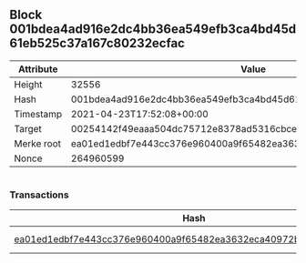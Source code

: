 ## Block 001bdea4ad916e2dc4bb36ea549efb3ca4bd45d61eb525c37a167c80232ecfac

Attribute | Value
--- | ---
Height | 32556
Hash | 001bdea4ad916e2dc4bb36ea549efb3ca4bd45d61eb525c37a167c80232ecfac
Timestamp | 2021-04-23T17:52:08+00:00
Target | 00254142f49eaaa504dc75712e8378ad5316cbcead634704b3734b6271167cc4
Merke root | ea01ed1edbf7e443cc376e960400a9f65482ea3632eca40972b9c9ce2d9687b0
Nonce | 264960599

```

```

### Transactions

Hash | Amount
--- | ---
[ea01ed1edbf7e443cc376e960400a9f65482ea3632eca40972b9c9ce2d9687b0](ea01ed1edbf7e443cc376e960400a9f65482ea3632eca40972b9c9ce2d9687b0.md) | 10.00000000 SKEPTI 
